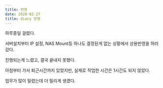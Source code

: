 ```yaml
---
title: 반영
date: 2020-02-27
title: diary 반영
---
```

하루종일 걸렸다.

서버설치부터 IP 설정, NAS Mount등 하나도 결정된게 없는 상황에서 상용반영을 하러 갔다.

진행되는게 느렸고, 결국 끝내지 못했다.

아침부터 가서 퇴근시간까지 있었지만, 실제로 작업한 시간은 1시간도 되지 않았다.

업무가 많이 밀렸는데 더 밀리게 생겼다.
